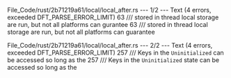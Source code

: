 File_Code/rust/2b71219a61/local/local_after.rs --- 1/2 --- Text (4 errors, exceeded DFT_PARSE_ERROR_LIMIT)
63 /// stored in thread local storage are run, but not all platforms can gurantee                                                                            63 /// stored in thread local storage are run, but not all platforms can guarantee

File_Code/rust/2b71219a61/local/local_after.rs --- 2/2 --- Text (4 errors, exceeded DFT_PARSE_ERROR_LIMIT)
257     /// Keys in the `Uninitialized` can be accessed so long as the                                                                                       257     /// Keys in the `Uninitialized` state can be accessed so long as the

